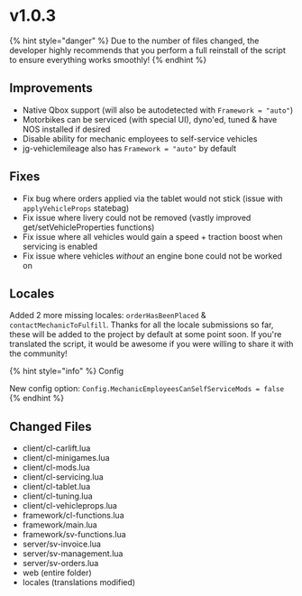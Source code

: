 # v1.0.3

{% hint style="danger" %}
Due to the number of files changed, the developer highly recommends that you perform a full reinstall of the script to ensure everything works smoothly!
{% endhint %}

## Improvements

* Native Qbox support (will also be autodetected with `Framework = "auto"`)
* Motorbikes can be serviced (with special UI), dyno'ed, tuned & have NOS installed if desired
* Disable ability for mechanic employees to self-service vehicles
* jg-vehiclemileage also has `Framework = "auto"` by default

## Fixes

* Fix bug where orders applied via the tablet would not stick (issue with `applyVehicleProps` statebag)
* Fix issue where livery could not be removed (vastly improved get/setVehicleProperties functions)
* Fix issue where all vehicles would gain a speed + traction boost when servicing is enabled
* Fix issue where vehicles _without_ an engine bone could not be worked on

## Locales

Added 2 more missing locales: `orderHasBeenPlaced` & `contactMechanicToFulfill`. Thanks for all the locale submissions so far, these will be added to the project by default at some point soon. If you're translated the script, it would be awesome if you were willing to share it with the community!

{% hint style="info" %}
Config

New config option: `Config.MechanicEmployeesCanSelfServiceMods = false`
{% endhint %}

## Changed Files

* client/cl-carlift.lua
* client/cl-minigames.lua
* client/cl-mods.lua
* client/cl-servicing.lua
* client/cl-tablet.lua
* client/cl-tuning.lua
* client/cl-vehicleprops.lua
* framework/cl-functions.lua
* framework/main.lua
* framework/sv-functions.lua
* server/sv-invoice.lua
* server/sv-management.lua
* server/sv-orders.lua
* web (entire folder)
* locales (translations modified)
